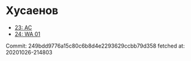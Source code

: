 # Хусаенов
- [23: AC](23.md)
- [24: WA 01](24.md)

Commit: 249bdd9776a15c80c6b8d4e2293629ccbb79d358
 fetched at: 20201026-214803
